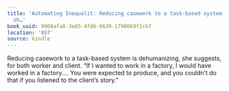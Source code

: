 ```yaml
---
title: 'Automating Inequalit: Reducing casework to a task-based system is dehumanizing,
  sh…'
book_uuid: 9968afa8-3e65-4fd6-9639-1798669f1cb7
location: '957'
source: kindle
---
```


Reducing casework to a task-based system is dehumanizing, she suggests, for both worker and client. “If I wanted to work in a factory, I would have worked in a factory.… You were expected to produce, and you couldn’t do that if you listened to the client’s story.”
